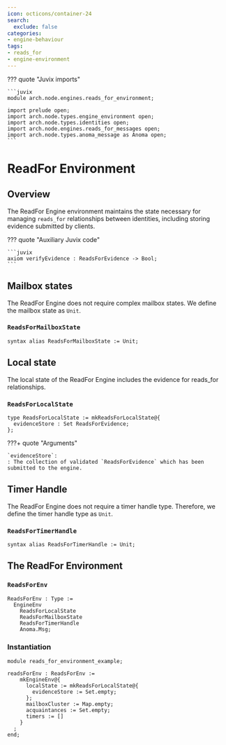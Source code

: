 ```yaml
---
icon: octicons/container-24
search:
  exclude: false
categories:
- engine-behaviour
tags:
- reads_for
- engine-environment
---
```


??? quote "Juvix imports"

    ```juvix
    module arch.node.engines.reads_for_environment;

    import prelude open;
    import arch.node.types.engine_environment open;
    import arch.node.types.identities open;
    import arch.node.engines.reads_for_messages open;
    import arch.node.types.anoma_message as Anoma open;
    ```

# ReadFor Environment

## Overview

The ReadFor Engine environment maintains the state necessary for managing `reads_for` relationships between identities, including storing evidence submitted by clients.

??? quote "Auxiliary Juvix code"

    ```juvix
    axiom verifyEvidence : ReadsForEvidence -> Bool;
    ```

## Mailbox states

The ReadFor Engine does not require complex mailbox states. We define the mailbox state as `Unit`.

### `ReadsForMailboxState`

```juvix
syntax alias ReadsForMailboxState := Unit;
```

## Local state

The local state of the ReadFor Engine includes the evidence for reads_for relationships.

### `ReadsForLocalState`

```juvix
type ReadsForLocalState := mkReadsForLocalState@{
  evidenceStore : Set ReadsForEvidence;
};
```

???+ quote "Arguments"

    `evidenceStore`:
    : The collection of validated `ReadsForEvidence` which has been submitted to the engine.

## Timer Handle

The ReadFor Engine does not require a timer handle type. Therefore, we define the timer handle type as `Unit`.

### `ReadsForTimerHandle`

```juvix
syntax alias ReadsForTimerHandle := Unit;
```

## The ReadFor Environment

### `ReadsForEnv`

```juvix
ReadsForEnv : Type :=
  EngineEnv
    ReadsForLocalState
    ReadsForMailboxState
    ReadsForTimerHandle
    Anoma.Msg;
```

### Instantiation

<!-- --8<-- [start:readsForEnv] -->
```juvix extract-module-statements
module reads_for_environment_example;

readsForEnv : ReadsForEnv :=
    mkEngineEnv@{
      localState := mkReadsForLocalState@{
        evidenceStore := Set.empty;
      };
      mailboxCluster := Map.empty;
      acquaintances := Set.empty;
      timers := []
    }
  ;
end;
```
<!-- --8<-- [end:readsForEnv] -->